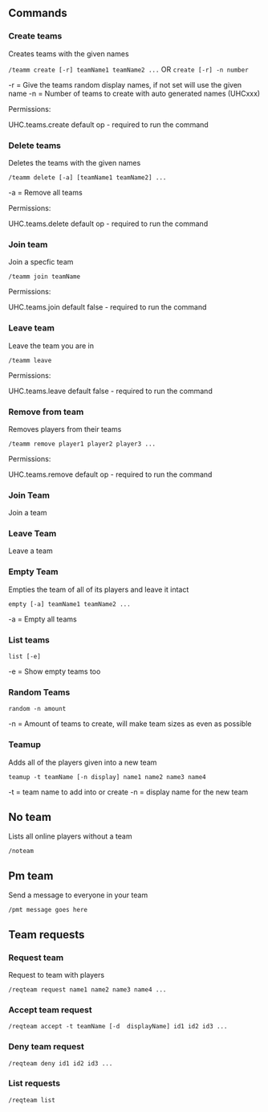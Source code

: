 Commands
--------

### Create teams

Creates teams with the given names

`/teamm create [-r] teamName1 teamName2 ...` OR `create [-r] -n number`

-r = Give the teams random display names, if not set will use the given name
-n = Number of teams to create with auto generated names (UHCxxx)

Permissions:

UHC.teams.create default op - required to run the command

### Delete teams

Deletes the teams with the given names

`/teamm delete [-a] [teamName1 teamName2] ...`

-a = Remove all teams

Permissions:

UHC.teams.delete default op - required to run the command

### Join team

Join a specfic team

`/teamm join teamName`

Permissions:

UHC.teams.join default false - required to run the command

### Leave team

Leave the team you are in

`/teamm leave`

Permissions:

UHC.teams.leave default false - required to run the command

### Remove from team

Removes players from their teams

`/teamm remove player1 player2 player3 ...`

Permissions:

UHC.teams.remove default op - required to run the command





### Join Team

Join a team

### Leave Team

Leave a team

### Empty Team

Empties the team of all of its players and leave it intact

`empty [-a] teamName1 teamName2 ...`

-a = Empty all teams

### List teams

`list [-e]`

-e = Show empty teams too

### Random Teams

`random -n amount`

-n = Amount of teams to create, will make team sizes as even as possible

### Teamup

Adds all of the players given into a new team

`teamup -t teamName [-n display] name1 name2 name3 name4`

-t = team name to add into or create
-n = display name for the new team

No team
-------

Lists all online players without a team

`/noteam`

Pm team
-------

Send a message to everyone in your team

`/pmt message goes here`

Team requests
-------------

### Request team

Request to team with players

`/reqteam request name1 name2 name3 name4 ...`

### Accept team request

`/reqteam accept -t teamName [-d  displayName] id1 id2 id3 ...`

### Deny team request

`/reqteam deny id1 id2 id3 ...`

### List requests

`/reqteam list`